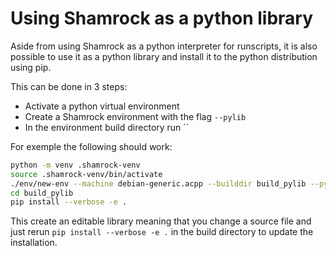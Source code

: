 # Using Shamrock as a python library

Aside from using Shamrock as a python interpreter for runscripts, it is also possible to use it as a python library and install it to the python distribution using pip.

This can be done in 3 steps:

- Activate a python virtual environment
- Create a Shamrock environment with the flag `--pylib`
- In the environment build directory run ``

For exemple the following should work:
```bash
python -m venv .shamrock-venv
source .shamrock-venv/bin/activate
./env/new-env --machine debian-generic.acpp --builddir build_pylib --pylib -- --backend omp
cd build_pylib
pip install --verbose -e .
```

This create an editable library meaning that you change a source file and just rerun `pip install --verbose -e .` in the build directory to update the installation.
